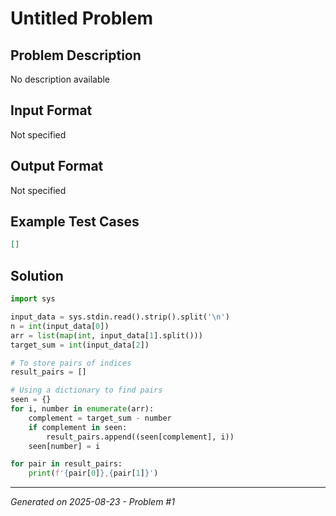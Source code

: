 # Untitled Problem

## Problem Description
No description available

## Input Format
Not specified

## Output Format
Not specified

## Example Test Cases
```json
[]
```

## Solution
```python
import sys

input_data = sys.stdin.read().strip().split('\n')
n = int(input_data[0])
arr = list(map(int, input_data[1].split()))
target_sum = int(input_data[2])

# To store pairs of indices
result_pairs = []

# Using a dictionary to find pairs
seen = {}
for i, number in enumerate(arr):
    complement = target_sum - number
    if complement in seen:
        result_pairs.append((seen[complement], i))
    seen[number] = i

for pair in result_pairs:
    print(f'{pair[0]},{pair[1]}')
```

---
*Generated on 2025-08-23 - Problem #1*
